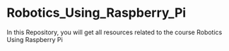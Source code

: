 # Robotics_Using_Raspberry_Pi
In this Repository, you will get all resources related to the course Robotics Using Raspberry Pi
